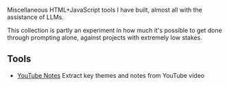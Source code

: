 Miscellaneous HTML+JavaScript tools I have built, almost all with the assistance of LLMs.

This collection is partly an experiment in how much it's possible to get done through prompting alone, against projects with extremely low stakes.

## Tools

- [YouTube Notes](#) Extract key themes and notes from YouTube video
